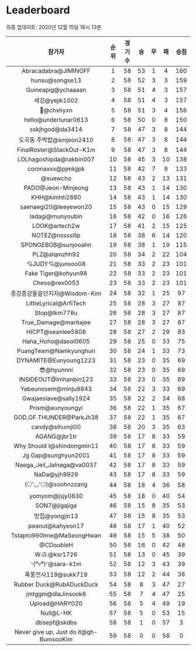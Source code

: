 # Leaderboard
최종 업데이트: 2020년 12월 15일 16시 13분




| 참가자 | 순위 | 경기수 | 승 | 무 | 패 | 승점 |
|:---:|:---:|:---:|:---:|:---:|:---:|:---:|
| Abracadabra@JIMINOFF | 1 | 58 | 53 | 1 | 4 | 160 |
| hunsu@songse13 | 2 | 58 | 52 | 3 | 3 | 159 |
| Guineapig@ychaaaan | 3 | 58 | 51 | 4 | 3 | 157 |
| 세깅@yejik1002 | 4 | 58 | 51 | 4 | 3 | 157 |
| 👑@chxhyxn | 5 | 58 | 51 | 3 | 4 | 156 |
| hello@underlunar0613 | 6 | 58 | 50 | 0 | 8 | 150 |
| sskjhgod@da3414 | 7 | 58 | 47 | 3 | 8 | 144 |
| 도곡동 주먹밥@smjeon2410 | 8 | 58 | 47 | 3 | 8 | 144 |
| FinalRoster@StackOut-K1m | 9 | 58 | 47 | 3 | 8 | 144 |
| LOLhagoshipda@rakbin007 | 10 | 58 | 45 | 3 | 10 | 138 |
| coronaxxx@pjmkjjpk | 11 | 58 | 42 | 7 | 9 | 133 |
| @suewcho | 12 | 58 | 43 | 2 | 13 | 131 |
| PADO@Jeon-Minjeong | 13 | 58 | 43 | 1 | 14 | 130 |
| KHH@kimhh2880 | 14 | 58 | 43 | 1 | 14 | 130 |
| saenaegi20@leeyewon20 | 15 | 58 | 43 | 0 | 15 | 129 |
| ladagi@munyoubin | 16 | 58 | 42 | 0 | 16 | 126 |
| LOOK@artech2w | 17 | 58 | 41 | 2 | 15 | 125 |
| NOTEZ@nsssslllp | 18 | 58 | 38 | 6 | 14 | 120 |
| SPONGEBOB@sunjooahn | 19 | 58 | 38 | 1 | 19 | 115 |
| PLZ@alqmzhh92 | 20 | 58 | 34 | 2 | 22 | 104 |
| 💘JUDY💘@junsoo08 | 21 | 58 | 33 | 2 | 23 | 101 |
| Fake Tiger@kohyun98 | 22 | 58 | 33 | 2 | 23 | 101 |
| Chess@rex0053 | 23 | 58 | 33 | 2 | 23 | 101 |
| 종강종강돌을던지자@Wisdom-Kim | 24 | 58 | 32 | 1 | 25 | 97 |
| LittleLyrical@ArfiTech | 25 | 58 | 28 | 3 | 27 | 87 |
| Stop@lkm778u | 26 | 58 | 28 | 3 | 27 | 87 |
| True_Damage@maritajee | 27 | 58 | 28 | 3 | 27 | 87 |
| HICPT@seanlee5808 | 28 | 58 | 27 | 2 | 29 | 83 |
| Haha_Hoho@dasol0605 | 29 | 58 | 25 | 0 | 33 | 75 |
| PuangTeam@Namkyunghun | 30 | 58 | 24 | 1 | 33 | 73 |
| DYNAMITE@Eunyoung1223 | 31 | 58 | 23 | 0 | 35 | 69 |
| 😎@hyunnni | 32 | 58 | 23 | 0 | 35 | 69 |
| INSIDEOUT@Imhanbin123 | 33 | 58 | 23 | 0 | 35 | 69 |
| Yabeunosem@minju8843 | 34 | 58 | 22 | 3 | 33 | 69 |
| Gwajaeslave@sally1924 | 35 | 58 | 22 | 2 | 34 | 68 |
| Prism@eunyoungyi | 36 | 58 | 22 | 1 | 35 | 67 |
| GOD.OF.THUNDER@ParkJh38 | 37 | 58 | 22 | 1 | 35 | 67 |
| candy@sihumji00 | 38 | 58 | 20 | 3 | 35 | 63 |
| AGANG@jbr1tr | 39 | 58 | 17 | 8 | 33 | 59 |
| Why Should I@shindongmin11 | 40 | 58 | 17 | 8 | 33 | 59 |
| Jg Gap@sunghyun2001 | 41 | 58 | 17 | 8 | 33 | 59 |
| Naega_Jeil_Jalnaga@va0037 | 42 | 58 | 17 | 8 | 33 | 59 |
| NaDa@yjh9929 | 43 | 58 | 17 | 8 | 33 | 59 |
| (🌕'◡'🌕)@soohnzzang | 44 | 58 | 18 | 4 | 36 | 58 |
| yomyom@jsjy0830 | 45 | 58 | 18 | 0 | 40 | 54 |
| SON7@jigajiga | 46 | 58 | 15 | 8 | 35 | 53 |
| 맛집@yongjin13 | 47 | 58 | 15 | 8 | 35 | 53 |
| peanut@kahyeon17 | 48 | 58 | 17 | 1 | 40 | 52 |
| Tstapto990tme@MaSeongHwan | 49 | 58 | 15 | 5 | 38 | 50 |
| @CDoubleH | 50 | 58 | 16 | 0 | 42 | 48 |
| W.O.@ksr1726 | 51 | 58 | 13 | 0 | 45 | 39 |
| ◝(⁰▿⁰)◜@sara-k1m | 52 | 58 | 12 | 3 | 43 | 39 |
| 폭풍전사119@sukk719 | 53 | 58 | 12 | 2 | 44 | 38 |
| Rubber Duck@RubADuckDuck | 54 | 58 | 8 | 3 | 47 | 27 |
| jmtggm@dlaJinsook6 | 55 | 58 | 7 | 4 | 47 | 25 |
| Upload@HARY020 | 56 | 58 | 5 | 4 | 49 | 19 |
| Null@L-HK | 57 | 58 | 5 | 0 | 53 | 15 |
| dbsepf@skdbs | 58 | 58 | 1 | 0 | 57 | 3 |
| Never give up, Just do it@gh-BumsooKim | 59 | 58 | 0 | 0 | 58 | 0 |